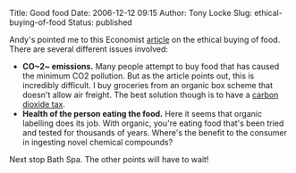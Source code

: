 Title: Good food
Date: 2006-12-12 09:15
Author: Tony Locke
Slug: ethical-buying-of-food
Status: published

Andy's pointed me to this Economist [article](http://www.economist.com/business/displaystory.cfm?story_id=8380592) on the ethical buying of food. There are several different issues involved:

-   **CO~2~ emissions.** Many people attempt to buy food that has caused the minimum CO2 pollution. But as the article points out, this is incredibly difficult. I buy groceries from an organic box scheme that doesn't allow air freight. The best solution though is to have a [carbon dioxide tax](http://www.tlocke.org.uk/co2-tax-back).
-   **Health of the person eating the food.** Here it seems that organic labelling does its job. With organic, you're eating food that's been tried and tested for thousands of years. Where's the benefit to the consumer in ingesting novel chemical compounds?

Next stop Bath Spa. The other points will have to wait!

</p>

